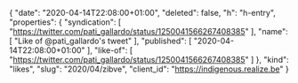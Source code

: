 {
  "date": "2020-04-14T22:08:00+01:00",
  "deleted": false,
  "h": "h-entry",
  "properties": {
    "syndication": [
      "https://twitter.com/pati_gallardo/status/1250041566267408385"
    ],
    "name": [
      "Like of @pati_gallardo's tweet"
    ],
    "published": [
      "2020-04-14T22:08:00+01:00"
    ],
    "like-of": [
      "https://twitter.com/pati_gallardo/status/1250041566267408385"
    ]
  },
  "kind": "likes",
  "slug": "2020/04/zibve",
  "client_id": "https://indigenous.realize.be"
}
